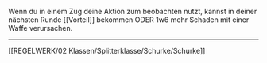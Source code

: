 Wenn du in einem Zug deine Aktion zum beobachten nutzt, kannst in deiner nächsten Runde [[Vorteil]] bekommen ODER 1w6 mehr Schaden mit einer Waffe verursachen.

---
[[REGELWERK/02 Klassen/Splitterklasse/Schurke/Schurke]]
